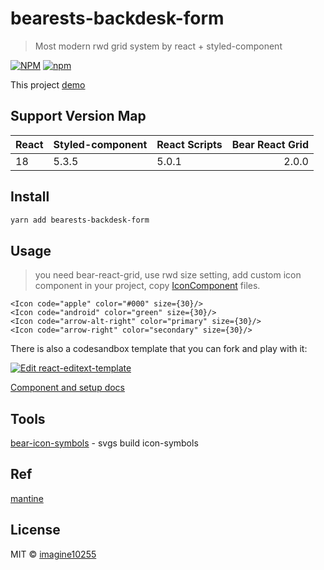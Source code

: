 # bearests-backdesk-form

> Most modern rwd grid system by react + styled-component


[![NPM](https://img.shields.io/npm/v/bearests-backdesk-comp.svg)](https://www.npmjs.com/package/bearests-backdesk-comp)
[![npm](https://img.shields.io/npm/dm/bearests-backdesk-comp.svg)](https://www.npmjs.com/package/bearests-backdesk-comp)

This project [demo](https://imagine10255.github.io/bearests-backdesk-comp/)

## Support Version Map

React | Styled-component | React Scripts | Bear React Grid | 
------|:-----------------|---------------|----------------:|
18    | 5.3.5            | 5.0.1         |           2.0.0 |

## Install

```bash
yarn add bearests-backdesk-form
```

## Usage

> you need bear-react-grid, use rwd size setting,
  add custom icon component in your project, copy [IconComponent](./example/src/Icon.tsx) files.

```tsx
<Icon code="apple" color="#000" size={30}/>
<Icon code="android" color="green" size={30}/>
<Icon code="arrow-alt-right" color="primary" size={30}/>
<Icon code="arrow-right" color="secondary" size={30}/>
```


There is also a codesandbox template that you can fork and play with it:

[![Edit react-editext-template](https://codesandbox.io/static/img/play-codesandbox.svg)](https://codesandbox.io/s/bearests-backdesk-comp-lqsn6)

[Component and setup docs](./docs/component.md)


## Tools
[bear-icon-symbols](https://github.com/imagine10255/bear-icon-symbols) - svgs build icon-symbols

## Ref
[mantine](https://mantine.dev/)

## License

MIT © [imagine10255](https://github.com/imagine10255)
